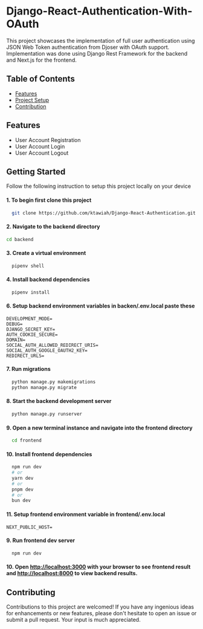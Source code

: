 # Django-React-Authentication-With-OAuth

This project showcases the implementation of full user authentication using JSON Web Token authentication from Djoser with OAuth support. Implementation was done using Django Rest Framework for the backend and Next.js for the frontend.

## Table of Contents
- [Features](#features)
- [Project Setup](#getting-started)
- [Contribution](#contributing)

## Features

- User Account Registration
- User Account Login
- User Account Logout

## Getting Started
Follow the following instruction to setup this project locally on your device

#### 1. To begin first clone this project 
```bash
  git clone https://github.com/ktawiah/Django-React-Authentication.git
```

#### 2. Navigate to the backend directory
```bash
cd backend
```

#### 3. Create a virtual environment
``` bash
  pipenv shell
```

#### 4. Install backend dependencies
```bash
  pipenv install
```
#### 6. Setup backend environment variables in backen/.env.local paste these

```
DEVELOPMENT_MODE= 
DEBUG=
DJANGO_SECRET_KEY=
AUTH_COOKIE_SECURE=
DOMAIN=
SOCIAL_AUTH_ALLOWED_REDIRECT_URIS=
SOCIAL_AUTH_GOOGLE_OAUTH2_KEY=
REDIRECT_URLS=
```


#### 7. Run migrations
```bash
  python manage.py makemigrations
  python manage.py migrate
```
#### 8. Start the backend development server
```bash
  python manage.py runserver
```

#### 9. Open a new terminal instance and navigate into the frontend directory
```bash
  cd frontend
```

#### 10. Install frontend dependencies
```bash
  npm run dev
  # or
  yarn dev
  # or
  pnpm dev
  # or
  bun dev
```
#### 11. Setup frontend environment variable in frontend/.env.local
```
NEXT_PUBLIC_HOST=
```

#### 9. Run frontend dev server
```bash
  npm run dev
```

#### 10. Open [http://localhost:3000](http://localhost:3000) with your browser to see frontend result and [http://localhost:8000](http://localhost:8000) to view backend results.


## Contributing
Contributions to this project are welcomed! If you have any ingenious ideas for enhancements or new features, please don't hesitate to open an issue or submit a pull request. Your input is much appreciated.
